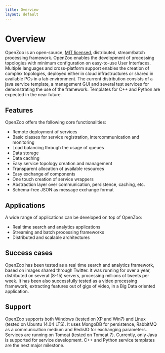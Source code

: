 ```yaml
---
title: Overview
layout: default
---
```

# Overview
OpenZoo is an open-source, [MIT licensed](https://opensource.org/licenses/MIT), distributed, stream/batch processing framework.
OpenZoo enables the development of processing topologies with minimum configuration on easy-to-use User Interfaces.
Multiple languages and cross-platform support enables the creation of complex topologies, deployed either in cloud infrastructures or shared in available PCs in a lab environment.
The current distribution consists of a java service template, a management GUI and several test services for demonstrating the use of the framework. Templates for C++ and Python are expected in the near future.

## Features
OpenZoo offers the following core functionalities:

* Remote deployment of services
* Basic classes for service registration, intercommunication and monitoring
* Load balancing through the usage of queues
* Data storage
* Data caching
* Easy service topology creation and management
* Transparent allocation of available resources
* Easy exchange of components
* One touch creation of service wrappers
* Abstraction layer over communication, persistence, caching, etc.
* Schema-free JSON as message exchange format

## Applications
A wide range of applications can be developed on top of OpenZoo:

* Real time search and analytics applications
* Streaming and batch processing frameworks
* Distributed and scalable architectures

## Success cases
OpenZoo has been tested as a real time search and analytics framework, based on images shared through Twitter. It was running for over a year, distributed on several (8-15) servers, processing millions of tweets per week.
It has been also successfully tested as a video processing framework, extracting features out of gigs of video, in a Big Data oriented application.

## Support
OpenZoo supports both Windows (tested on XP and Win7) and Linux (tested on Ubuntu 14.04 LTS).
It uses MongoDB for persistence, RabbitMQ as a communication medium and RedisIO for exchanging parameters.
Services are running on Tomcat (tested on Tomcat 7).
Currently, only Java is supported for service development. C++ and Python service templates are the next major milestone.

